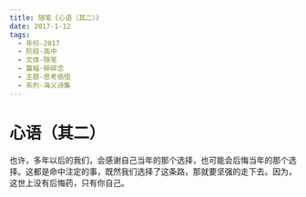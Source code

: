 ```yaml
---
title: 随笔《心语（其二）》
date: 2017-1-12
tags:
  - 年份-2017
  - 阶段-高中
  - 文体-随笔
  - 篇幅-碎碎念
  - 主题-思考感悟
  - 系列-海义诗集
---
```


# 心语（其二）

也许，多年以后的我们，会感谢自己当年的那个选择，也可能会后悔当年的那个选择。这都是命中注定的事，既然我们选择了这条路，那就要坚强的走下去。因为，这世上没有后悔药，只有你自己。
